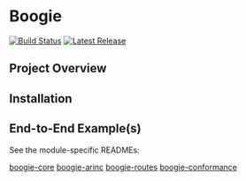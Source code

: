# Boogie
[![Build Status](https://pandafood.mitre.org/plugins/servlet/wittified/build-status/TTFS-VOIC)](https://https://pandafood.mitre.org/browse/CDA-SHIM)
[![Latest Release](https://img.shields.io/badge/version-0.0.92-gre.svg)](https://mustache.mitre.org/projects/TTFS/repos/boogie/browse)

## Project Overview


## Installation

## End-to-End Example(s)
See the module-specific READMEs:

[boogie-core](boogie-core/README.md)
[boogie-arinc](boogie-arinc/README.md)
[boogie-routes](boogie-routes/README.md)
[boogie-conformance](boogie-conformance/README.md)